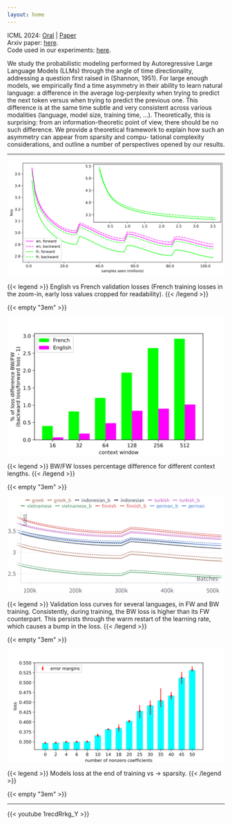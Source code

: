 ```yaml
---
layout: home
---
```


ICML 2024: [Oral](https://icml.cc/virtual/2024/oral/35521) | [Paper](https://icml.cc/virtual/2024/poster/33931)  
Arxiv paper: [here](https://arxiv.org/abs/2401.17505).  
Code used in our experiments: [here](https://github.com/frotaur/LLM-Arrows-of-Time).

We study the probabilistic modeling performed by Autoregressive Large Language Models (LLMs) through the angle of time directionality, addressing a question first raised in (Shannon, 1951). For large enough models, we empirically find a time asymmetry in their ability to learn natural language: a difference in the average log-perplexity when trying to predict the next token versus when trying to predict the previous one. This difference is at the same time subtle and very consistent across various modalities (language, model size, training time, ...). Theoretically, this is surprising: from an information-theoretic point of view, there should be no such difference. We provide a theoretical framework to explain how such an asymmetry can appear from sparsity and compu- tational complexity considerations, and outline a number of perspectives opened by our results.

---

![English vs French validation losses ](figures/en-fr.train-valid.combined_with_inset.svg)

{{< legend >}}
English vs French validation losses (French training losses in the zoom-in, early loss values cropped for readability). 
{{< /legend >}}

{{< empty "3em" >}}

![BW/FW losses percentage difference for different context lengths](figures/fr-en.attentions.svg)

{{< legend >}}
BW/FW losses percentage difference for different context lengths.
{{< /legend >}}

{{< empty "3em" >}}

![Validation loss curves for several languages, in FW and BW training.](figures/all-med-lang.png)

{{< legend >}}
Validation loss curves for several languages, in FW and BW training. Consistently, during training, the BW loss is higher than its FW counterpart. This persists through the warm restart of the learning rate, which causes a bump in the loss.
{{< /legend >}}

{{< empty "3em" >}}

![Models loss at the end of training vs → sparsity.](figures/sparsities.svg)

{{< legend >}}
Models loss at the end of training vs → sparsity.
{{< /legend >}}

{{< empty "3em" >}}

---

{{< youtube 1recdRrkg_Y >}}
